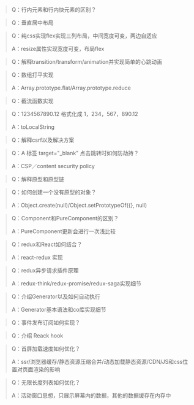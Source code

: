 >
> Q：行内元素和行内快元素的区别？

> Q：垂直居中布局

> Q：纯css实现flex实现三列布局，中间宽度可变，两边自适应
>
> A：resize属性实现宽度可变，布局flex

> Q：解释transition/transform/animation并实现简单的心跳动画

> Q：数组打平实现
>
> A：Array.prototype.flat/Array.prototype.reduce

> Q：截流函数实现

> Q：1234567890.12 格式化成 1，234，567，890.12
>
> A：toLocalString

> Q：解释csrf以及解决方案

> Q：A 标签 target="_blank" 点击跳转时如何防劫持？
>
> A：CSP／content security policy

> Q：解释原型和原型链

> Q：如何创建一个没有原型的对象？
>
> A：Object.create(null)/Object.setPrototypeOf({}, null)

> Q：Component和PureComponent的区别？
>
> A：PureComponent更新会进行一次浅比较

> Q：redux和React如何结合？
>
> A：react-redux 实现

> Q：redux异步请求插件原理
>
> A：redux-think/redux-promise/redux-saga实现细节

> Q：介绍Generator以及如何自动执行
>
> A：Generator基本语法和co库实现细节

> Q：事件发布订阅如何实现？

> Q：介绍 Reack hook

> Q：首屏加载速度如何优化？
>
> A：ssr/浏览器缓存/静态资源压缩合并/动态加载静态资源/CDN/JS和css位置对页面渲染的影响

> Q：无限长度列表如何优化？
>
> A：活动窗口思想，只展示屏幕内的数据，其他的数据缓存在内存中